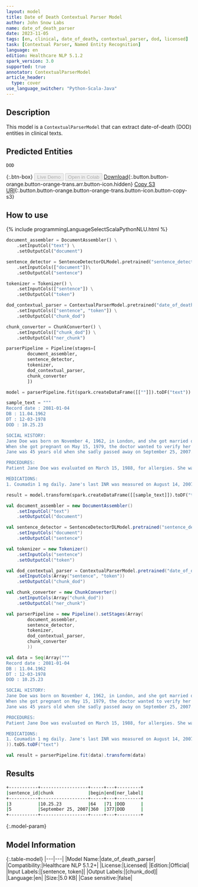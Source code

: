 ```yaml
---
layout: model
title: Date of Death Contextual Parser Model
author: John Snow Labs
name: date_of_death_parser
date: 2023-11-05
tags: [en, clinical, date_of_death, contextual_parser, dod, licensed]
task: [Contextual Parser, Named Entity Recognition]
language: en
edition: Healthcare NLP 5.1.2
spark_version: 3.0
supported: true
annotator: ContextualParserModel
article_header:
  type: cover
use_language_switcher: "Python-Scala-Java"
---
```


## Description

This model is a `ContextualParserModel` that can extract date-of-death (DOD) entities in clinical texts.

## Predicted Entities

`DOD`

{:.btn-box}
<button class="button button-orange" disabled>Live Demo</button>
<button class="button button-orange" disabled>Open in Colab</button>
[Download](https://s3.amazonaws.com/auxdata.johnsnowlabs.com/clinical/models/date_of_death_parser_en_5.1.2_3.0_1699192712408.zip){:.button.button-orange.button-orange-trans.arr.button-icon.hidden}
[Copy S3 URI](s3://auxdata.johnsnowlabs.com/clinical/models/date_of_death_parser_en_5.1.2_3.0_1699192712408.zip){:.button.button-orange.button-orange-trans.button-icon.button-copy-s3}

## How to use



<div class="tabs-box" markdown="1">
{% include programmingLanguageSelectScalaPythonNLU.html %}
  
```python
document_assembler = DocumentAssembler() \
    .setInputCol("text") \
    .setOutputCol("document")

sentence_detector = SentenceDetectorDLModel.pretrained("sentence_detector_dl_healthcare","en","clinical/models")\
    .setInputCols(["document"])\
    .setOutputCol("sentence")

tokenizer = Tokenizer() \
    .setInputCols(["sentence"]) \
    .setOutputCol("token")

dod_contextual_parser = ContextualParserModel.pretrained("date_of_death_parser", "en", "clinical/models") \
    .setInputCols(["sentence", "token"]) \
    .setOutputCol("chunk_dod") 

chunk_converter = ChunkConverter() \
    .setInputCols(["chunk_dod"]) \
    .setOutputCol("ner_chunk")

parserPipeline = Pipeline(stages=[
        document_assembler,
        sentence_detector,
        tokenizer,
        dod_contextual_parser,
        chunk_converter
        ])

model = parserPipeline.fit(spark.createDataFrame([[""]]).toDF("text"))

sample_text = """
Record date : 2081-01-04
DB : 11.04.1962
DT : 12-03-1978
DOD : 10.25.23

SOCIAL HISTORY:
Jane Doe was born on November 4, 1962, in London, and she got married on April 5, 1979.
When she got pregnant on May 15, 1979, the doctor wanted to verify her date of birth, which was confirmed to be November 4, 1962.
Jane was 45 years old when she sadly passed away on September 25, 2007.

PROCEDURES:
Patient Jane Doe was evaluated on March 15, 1988, for allergies. She was seen by the endocrinology service and was discharged on September 23, 1988.

MEDICATIONS:
1. Coumadin 1 mg daily. Jane's last INR was measured on August 14, 2007, and it was 2.3."""

result = model.transform(spark.createDataFrame([[sample_text]]).toDF("text"))

```
```scala
val document_assembler = new DocumentAssembler() 
    .setInputCol("text") 
    .setOutputCol("document")

val sentence_detector = SentenceDetectorDLModel.pretrained("sentence_detector_dl_healthcare","en","clinical/models")
    .setInputCols("document")
    .setOutputCol("sentence")

val tokenizer = new Tokenizer() 
    .setInputCols("sentence") 
    .setOutputCol("token")

val dod_contextual_parser = ContextualParserModel.pretrained("date_of_death_parser", "en", "clinical/models") 
    .setInputCols(Array("sentence", "token")) 
    .setOutputCol("chunk_dod") 

val chunk_converter = new ChunkConverter() 
    .setInputCols(Array("chunk_dod")) 
    .setOutputCol("ner_chunk")

val parserPipeline = new Pipeline().setStages(Array(
        document_assembler,
        sentence_detector,
        tokenizer,
        dod_contextual_parser,
        chunk_converter
        ))

val data = Seq(Array("""
Record date : 2081-01-04
DB : 11.04.1962
DT : 12-03-1978
DOD : 10.25.23

SOCIAL HISTORY:
Jane Doe was born on November 4, 1962, in London, and she got married on April 5, 1979.
When she got pregnant on May 15, 1979, the doctor wanted to verify her date of birth, which was confirmed to be November 4, 1962.
Jane was 45 years old when she sadly passed away on September 25, 2007.

PROCEDURES:
Patient Jane Doe was evaluated on March 15, 1988, for allergies. She was seen by the endocrinology service and was discharged on September 23, 1988.

MEDICATIONS:
1. Coumadin 1 mg daily. Jane's last INR was measured on August 14, 2007, and it was 2.3."""
)).toDS.toDF("text")

val result = parserPipeline.fit(data).transform(data)
```
</div>

## Results

```bash
+-----------+------------------+-----+---+---------+
|sentence_id|chunk             |begin|end|ner_label|
+-----------+------------------+-----+---+---------+
|3          |10.25.23          |64   |71 |DOD      |
|5          |September 25, 2007|360  |377|DOD      |
+-----------+------------------+-----+---+---------+
```

{:.model-param}
## Model Information

{:.table-model}
|---|---|
|Model Name:|date_of_death_parser|
|Compatibility:|Healthcare NLP 5.1.2+|
|License:|Licensed|
|Edition:|Official|
|Input Labels:|[sentence, token]|
|Output Labels:|[chunk_dod]|
|Language:|en|
|Size:|5.0 KB|
|Case sensitive:|false|
